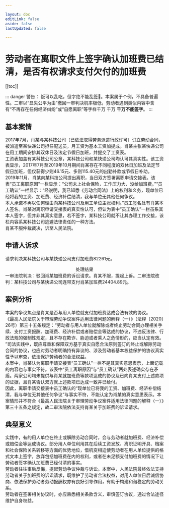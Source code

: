 ```yaml
---

layout: doc
editLink: false
aside: false
lastUpdated: false

---
```


# 劳动者在离职文件上签字确认加班费已结清，是否有权请求支付欠付的加班费

[[toc]]

::: danger 警告：
饭可以乱吃，但字绝不能乱签🙅。本案属于个例，不具备普遍性。二审以“显失公平为由”撤回一审判决机率极低，劳动者遇到类似内容中含有“不再存在任何经济纠纷”或“自愿离职”等字样千万 千万 **千万不能签字**。
:::

## 基本案情
2017年7月，肖某与某科技公司（已依法取得劳务派遣行政许可）订立劳动合同，被派遣至某快递公司担任配送员，月工资为基本工资加提成。肖某主张某快递公司在用工期间安排其双休日及法定节假日加班，并提交了工资表。
<br>
工资表加盖有某科技公司公章，某科技公司和某快递公司均认可其真实性。该工资表显示，2017年7月至2019年10月期间肖某存在不同程度的双休日加班及法定节假日加班，但仅获得少则46.15元、多则115.40元的出勤补款或节假日补助。
<br>
2019年11月，肖某向某科技公司提出离职，当日双方签署离职申请交接表。该表“员工离职原因”一栏显示：“公司未上社会保险，工作压力大、没给加班费。”“员工确认”一栏显示：“经说明，我已知悉《劳动合同法》上的权利和义务，现单位已经将我的工资、加班费、经济补偿结清，我与单位无其他任何争议。
<br>
本人承诺不再以任何理由向某科技公司及用工单位主张权利。”员工签名处有肖某本人签名。肖某对离职申请交接表的真实性认可，但认为表中“员工确认”一栏虽系其本人签字，但并非其真实意思，若不签字，某科技公司就不让其办理工作交接，该栏内容系某科技公司逃避法律责任的一种方法。<br>
肖某不服仲裁裁决，诉至人民法院。

## 申请人诉求
请求判决某科技公司与某快递公司支付加班费82261元。

<center>处理结果</center>
一审法院判决：驳回肖某加班费的诉讼请求。肖某不服，提起上诉。二审法院改判：某科技公司与某快递公司连带支付肖某加班费24404.89元。

## 案例分析
本案的争议焦点是肖某是否与用人单位就支付加班费达成合法有效的协议。
<br>
《最高人民法院关于审理劳动争议案件适用法律问题的解释（一）》（法释〔2020〕26号）第三十五条规定：“劳动者与用人单位就解除或者终止劳动合同办理相关手续、支付工资报酬、加班费、经济补偿或者赔偿金等达成的协议，不违反法律、行政法规的强制性规定，且不存在欺诈、胁迫或者乘人之危情形的，应当认定有效。
<br>
”司法实践中，既应尊重和保障双方基于真实自愿合法原则签订的终止或解除劳动合同的协议，也应对劳动者明确持有异议的、涉及劳动者基本权益保护的协议真实性予以审查，依法保护劳动者的合法权益。
<br>
本案中，肖某认为离职申请交接表“员工确认”一栏不是其真实意思表示，上面记载的内容也与事实不符。该表中“员工离职原因”与“员工确认”两处表述确实存在矛盾。两家公司均未提供与肖某就加班费等款项达成的协议及已向肖某支付上述款项的证据，且肖某否认双方就上述款项已达成一致并已给付。
<br>
因此，离职申请交接表中员工确认的“现单位已将我的工资、加班费、经济补偿结清，我与单位无其他任何争议”与事实不符，不能认定为肖某的真实意思表示。本案情形并不符合《最高人民法院关于审理劳动争议案件适用法律问题的解释（一）》第三十五条之规定，故二审法院依法支持肖某关于加班费的诉讼请求。

## 典型意义
实践中，有的用人单位在终止或解除劳动合同时，会与劳动者就加班费、经济补偿或赔偿金等达成协议。部分用人单位利用其在后续工资发放、离职证明开具、档案和社会保险关系转移等方面的优势地位，借机变相迫使劳动者在用人单位提供的格式文本上签字，放弃包括加班费在内的权利，或者在未足额支付加班费的情况下让劳动者签字确认加班费已经付清的事实。
<br>
劳动者往往事后反悔，提起劳动争议仲裁与诉讼。本案中，人民法院最终依法支持劳动者关于加班费的诉讼请求，既维护了劳动者合法权益，对用人单位日后诚信协商、依法保护劳动者劳动报酬权亦有良好引导作用，有助于构建和谐稳定的劳动关系。
<br>
劳动者在签署相关协议时，亦应熟悉相关条款含义，审慎签订协议，通过合法途径维护自身权益。
